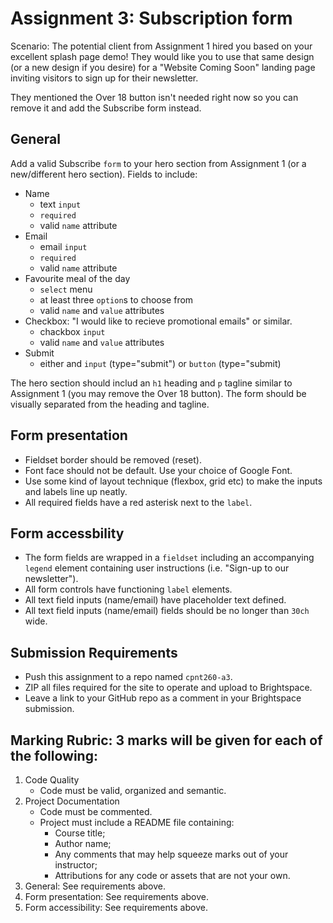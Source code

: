 # Assignment 3: Subscription form
Scenario: The potential client from Assignment 1 hired you based on your excellent splash page demo! They would like you to use that same design (or a new design if you desire) for a "Website Coming Soon" landing page inviting visitors to sign up for their newsletter.

They mentioned the Over 18 button isn't needed right now so you can remove it and add the Subscribe form instead.

## General
Add a valid Subscribe `form` to your hero section from Assignment 1 (or a new/different hero section). Fields to include:
- Name
  - text `input`
  - `required`
  - valid `name` attribute
- Email
  - email `input`
  - `required`
  - valid `name` attribute
- Favourite meal of the day
  - `select` menu
  - at least three `option`s to choose from
  - valid `name` and `value` attributes
- Checkbox: "I would like to recieve promotional emails" or similar.
  - chackbox `input`
  - valid `name` and `value` attributes
- Submit
  - either and `input` (type="submit") or `button` (type="submit)

The hero section should includ an `h1` heading and `p` tagline similar to Assignment 1 (you may remove the Over 18 button). The form should be visually separated from the heading and tagline.

## Form presentation
- Fieldset border should be removed (reset).
- Font face should not be default. Use your choice of Google Font.
- Use some kind of layout technique (flexbox, grid etc) to make the inputs and labels line up neatly.
- All required fields have a red asterisk next to the `label`.

## Form accessbility
- The form fields are wrapped in a `fieldset` including an accompanying `legend` element containing user instructions (i.e. "Sign-up to our newsletter"). 
- All form controls have functioning `label` elements.
- All text field inputs (name/email) have placeholder text defined.
- All text field inputs (name/email) fields should be no longer than `30ch` wide.

## Submission Requirements
- Push this assignment to a repo named `cpnt260-a3`.
- ZIP all files required for the site to operate and upload to Brightspace. 
- Leave a link to your GitHub repo as a comment in your Brightspace submission.

## Marking Rubric: 3 marks will be given for each of the following:
1. Code Quality
    - Code must be valid, organized and semantic.
2. Project Documentation
    - Code must be commented.
    - Project must include a README file containing:
        - Course title;
        - Author name;
        - Any comments that may help squeeze marks out of your instructor;
        - Attributions for any code or assets that are not your own.
3. General: See requirements above.
4. Form presentation: See requirements above.
5. Form accessibility: See requirements above.